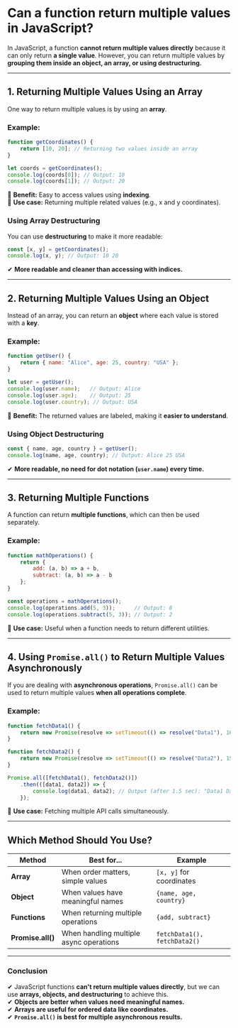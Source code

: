 # Can a function return multiple values in JavaScript?

In JavaScript, a function **cannot return multiple values directly** because it can only return **a single value**. However, you can return multiple values by **grouping them inside an object, an array, or using destructuring.**

---

## **1. Returning Multiple Values Using an Array**
One way to return multiple values is by using an **array**.

### **Example:**
```javascript
function getCoordinates() {
    return [10, 20]; // Returning two values inside an array
}

let coords = getCoordinates();
console.log(coords[0]); // Output: 10
console.log(coords[1]); // Output: 20
```
🔹 **Benefit:** Easy to access values using **indexing**.  
🔹 **Use case:** Returning multiple related values (e.g., x and y coordinates).

### **Using Array Destructuring**
You can use **destructuring** to make it more readable:
```javascript
const [x, y] = getCoordinates();
console.log(x, y); // Output: 10 20
```
✔ **More readable and cleaner than accessing with indices.**

---

## **2. Returning Multiple Values Using an Object**
Instead of an array, you can return an **object** where each value is stored with a **key**.

### **Example:**
```javascript
function getUser() {
    return { name: "Alice", age: 25, country: "USA" };
}

let user = getUser();
console.log(user.name);   // Output: Alice
console.log(user.age);    // Output: 25
console.log(user.country); // Output: USA
```
🔹 **Benefit:** The returned values are labeled, making it **easier to understand**.

### **Using Object Destructuring**
```javascript
const { name, age, country } = getUser();
console.log(name, age, country); // Output: Alice 25 USA
```
✔ **More readable, no need for dot notation (`user.name`) every time.**

---

## **3. Returning Multiple Functions**
A function can return **multiple functions**, which can then be used separately.

### **Example:**
```javascript
function mathOperations() {
    return {
        add: (a, b) => a + b,
        subtract: (a, b) => a - b
    };
}

const operations = mathOperations();
console.log(operations.add(5, 3));      // Output: 8
console.log(operations.subtract(5, 3)); // Output: 2
```
🔹 **Use case:** Useful when a function needs to return different utilities.

---

## **4. Using `Promise.all()` to Return Multiple Values Asynchronously**
If you are dealing with **asynchronous operations**, `Promise.all()` can be used to return multiple values **when all operations complete**.

### **Example:**
```javascript
function fetchData1() {
    return new Promise(resolve => setTimeout(() => resolve("Data1"), 1000));
}

function fetchData2() {
    return new Promise(resolve => setTimeout(() => resolve("Data2"), 1500));
}

Promise.all([fetchData1(), fetchData2()])
    .then(([data1, data2]) => {
        console.log(data1, data2); // Output (after 1.5 sec): "Data1 Data2"
    });
```
🔹 **Use case:** Fetching multiple API calls simultaneously.

---

## **Which Method Should You Use?**
| **Method** | **Best for...** | **Example** |
|------------|----------------|-------------|
| **Array** | When order matters, simple values | `[x, y]` for coordinates |
| **Object** | When values have meaningful names | `{name, age, country}` |
| **Functions** | When returning multiple operations | `{add, subtract}` |
| **Promise.all()** | When handling multiple async operations | `fetchData1(), fetchData2()` |

---

### **Conclusion**
✔ JavaScript functions **can't return multiple values directly**, but we can use **arrays, objects, and destructuring** to achieve this.  
✔ **Objects are better when values need meaningful names.**  
✔ **Arrays are useful for ordered data like coordinates.**  
✔ **`Promise.all()` is best for multiple asynchronous results.**  
